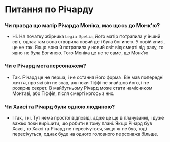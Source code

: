 # Питання по Річарду

### Чи правда що матір Річарда Моніка, має щось до Монк'ю?
* Ні. На початку збірника `Legia Spelia`, його матір потрапила у інший світ, однак там вона створила новий де і була богинею. У новій книзі, це не так. Якщо вона й потрапила у новий світ від смерті від раку, то явно не була Богинею. Того Моніка це не те саме, що Монк'ю

### Чи є Річард метаперсонажем?
* Так. Річард це не перша, і не остання його форма. Він мав попередні життя, про які він не знав, аж поки Тіффі не знайшов його, і не розкрив секрет. В майбутньому Річард може стати намісником Монтаві, або Тіффія, після смерті когось з них.

### Чи Хаксі та Річард були одною людиною?
* І так, і ні. Тут нема простої відповіді, адже це ще в плануванні, і дуже важко поки вирішити, що робити в тому плані. Якщо Річард був Хаксі, то Хаксі та Річард не пересічуться, якщо ж не був, тоді пересічуться, однак буде на одного головного персонажа більше.